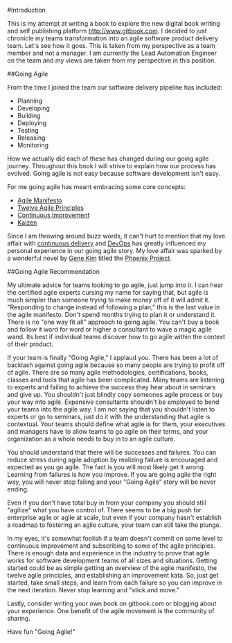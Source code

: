 #Introduction

This is my attempt at writing a book to explore the new digital book writing and self publishing platform http://www.gitbook.com. I decided to just chronicle my teams transformation into an agile software product delivery team. Let's see how it goes. This is taken from my perspective as a team member and not a manager. I am currently the Lead Automation Engineer on the team and my views are taken from my perspective in this position.

##Going Agile

From the time I joined the team our software delivery pipeline has included:

* Planning
* Developing
* Building
* Deploying
* Testing
* Releasing
* Monitoring

How we actually did each of these has changed during our going agile journey. Throughout this book I will strive to explain how our process has evolved. Going agile is not easy because software development isn't easy. 

For me going agile has meant embracing some core concepts: 

* [Agile Manifesto](http://agilemanifesto.org/)
* [Twelve Agile Principles](http://www.agilealliance.org/the-alliance/the-agile-manifesto/the-twelve-principles-of-agile-software/)
* [Continuous Improvement](http://en.wikipedia.org/wiki/Continual_improvement_process)
* [Kaizen](http://en.wikipedia.org/wiki/Kaizen)
 
Since I am throwing around buzz words, it can't hurt to mention that my love affair with [continuous delivery](http://martinfowler.com/bliki/ContinuousDelivery.html) and [DevOps](http://en.wikipedia.org/wiki/DevOps) has greatly influenced my personal experience in our going agile story. My love affair was sparked by a wonderful novel by [Gene Kim](http://itrevolution.com/authors/gene-kim/) titled the [Phoenix Project](http://www.amazon.com/The-Phoenix-Project-Helping-Business/dp/0988262592).

##Going Agile Recommendation

My ultimate advice for teams looking to go agile, just jump into it. I can hear the certified agile experts cursing my name for saying that, but agile is much simpler than someone trying to make money off of it will admit it. "Responding to change instead of following a plan," this is the last value in the agile manifesto. Don't spend months trying to plan it or understand it. There is no "one way fit all" approach to going agile. You can't buy a book and follow it word for word or higher a consultant to wave a magic agile wand. Its best if individual teams discover how to go agile within the context of their product.

If your team is finally "Going Agile," I applaud you. There has been a lot of backlash against going agile because so many people are trying to profit off of agile. There are so many agile methodologies, certifications, books, classes and tools that agile has been complicated. Many teams are listening to experts and failing to achieve the success they hear about in seminars and give up. You shouldn't just blindly copy someones agile process or buy your way into agile. Expensive consultants shouldn't be employed to bend your teams into the agile way. I am not saying that you shouldn't listen to experts or go to seminars, just do it with the understanding that agile is contextual. Your teams should define what agile is for them, your executives and managers have to allow teams to go agile on their terms, and your organization as a whole needs to buy in to an agile culture.

You should understand that there will be successes and failures. You can reduce stress during agile adoption by realizing failure is encouraged and expected as you go agile. The fact is you will most likely get it wrong. Learning from failures is how you improve. If you are going agile the right way, you will never stop failing and your "Going Agile" story will be never ending.

 Even if you don't have total buy in from your company you should still "agilize" what you have control of. There seems to be a big push for enterprise agile or agile at scale, but even if your company hasn't establish a roadmap to fostering an agile culture, your team can still take the plunge. 

In my eyes, it's somewhat foolish if a team doesn't commit on some level to continuous improvement and subscribing to some of the agile principles. There is enough data and experience in the industry to prove that agile works for software development teams of all sizes and situations. Getting started could be as simple getting an overview of the agile manifesto, the twelve agile principles, and establishing an improvement kata. So, just get started, take small steps, and learn from each failure so you can improve in the next iteration. Never stop learning and "stick and move." 

Lastly, consider writing your own book on gitbook.com or blogging about your experience. One benefit of the agile movement is the community of sharing. 

Have fun "Going Agile!"
